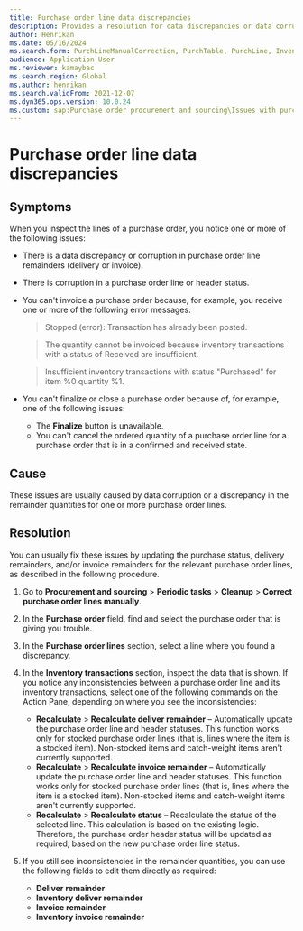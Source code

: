 ```yaml
--- 
title: Purchase order line data discrepancies 
description: Provides a resolution for data discrepancies or data corruption on your purchase order lines.
author: Henrikan 
ms.date: 05/16/2024
ms.search.form: PurchLineManualCorrection, PurchTable, PurchLine, InventTrans
audience: Application User 
ms.reviewer: kamaybac 
ms.search.region: Global 
ms.author: henrikan 
ms.search.validFrom: 2021-12-07
ms.dyn365.ops.version: 10.0.24 
ms.custom: sap:Purchase order procurement and sourcing\Issues with purchase orders
--- 
```

# Purchase order line data discrepancies

## Symptoms

When you inspect the lines of a purchase order, you notice one or more of the following issues:

- There is a data discrepancy or corruption in purchase order line remainders (delivery or invoice).
- There is corruption in a purchase order line or header status.
- You can't invoice a purchase order because, for example, you receive one or more of the following error messages:

  > Stopped (error): Transaction has already been posted.

  > The quantity cannot be invoiced because inventory transactions with a status of Received are insufficient.

  > Insufficient inventory transactions with status "Purchased" for item %0 quantity %1.

- You can't finalize or close a purchase order because of, for example, one of the following issues:

  - The **Finalize** button is unavailable.
  - You can't cancel the ordered quantity of a purchase order line for a purchase order that is in a confirmed and received state.

## Cause

These issues are usually caused by data corruption or a discrepancy in the remainder quantities for one or more purchase order lines.

## Resolution

You can usually fix these issues by updating the purchase status, delivery remainders, and/or invoice remainders for the relevant purchase order lines, as described in the following procedure.

1. Go to **Procurement and sourcing** > **Periodic tasks** > **Cleanup** > **Correct purchase order lines manually**.
1. In the **Purchase order** field, find and select the purchase order that is giving you trouble.
1. In the **Purchase order lines** section, select a line where you found a discrepancy.
1. In the **Inventory transactions** section, inspect the data that is shown. If you notice any inconsistencies between a purchase order line and its inventory transactions, select one of the following commands on the Action Pane, depending on where you see the inconsistencies:

    - **Recalculate** > **Recalculate deliver remainder** – Automatically update the purchase order line and header statuses. This function works only for stocked purchase order lines (that is, lines where the item is a stocked item). Non-stocked items and catch-weight items aren't currently supported.
    - **Recalculate** > **Recalculate invoice remainder** – Automatically update the purchase order line and header statuses. This function works only for stocked purchase order lines (that is, lines where the item is a stocked item). Non-stocked items and catch-weight items aren't currently supported.
    - **Recalculate** > **Recalculate status** – Recalculate the status of the selected line. This calculation is based on the existing logic. Therefore, the purchase order header status will be updated as required, based on the new purchase order line status.

1. If you still see inconsistencies in the remainder quantities, you can use the following fields to edit them directly as required:

    - **Deliver remainder**
    - **Inventory deliver remainder**
    - **Invoice remainder**
    - **Inventory invoice remainder**
